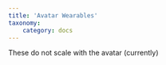 ```yaml
---
title: 'Avatar Wearables'
taxonomy:
	category: docs
---
```




These do not scale with the avatar (currently)